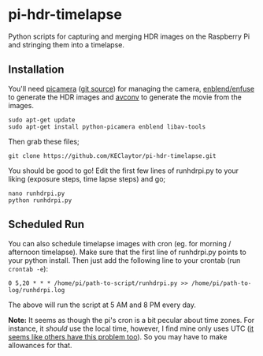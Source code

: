 pi-hdr-timelapse
================

Python scripts for capturing and merging HDR images on the Raspberry Pi and stringing them into a timelapse.


Installation
------------
You'll need [picamera](https://pypi.python.org/pypi/picamera/) ([git source](https://github.com/waveform80/picamera/)) for managing the camera, [enblend/enfuse](http://enblend.sourceforge.net/) to generate the HDR images and [avconv](https://libav.org/avconv.html) to generate the movie from the images.
```
sudo apt-get update
sudo apt-get install python-picamera enblend libav-tools
```
Then grab these files;
```
git clone https://github.com/KEClaytor/pi-hdr-timelapse.git
```
You should be good to go! Edit the first few lines of runhdrpi.py to your liking (exposure steps, time lapse steps) and go;
```
nano runhdrpi.py
python runhdrpi.py
```

Scheduled Run
-------------
You can also schedule timelapse images with cron (eg. for morning / afternoon timelapse). Make sure that the first line of runhdrpi.py points to your python install. Then just add the following line to your crontab (run `crontab -e`):

```
0 5,20 * * * /home/pi/path-to-script/runhdrpi.py >> /home/pi/path-to-log/runhdrpi.log
```
The above will run the script at 5 AM and 8 PM every day.

**Note:** It seems as though the pi's cron is a bit pecular about time zones. For instance, it _should_ use the local time, however, I find mine only uses UTC ([it seems like others have this problem too](http://www.raspberrypi.org/forums/viewtopic.php?t=70809&p=514956)). So you may have to make allowances for that.
